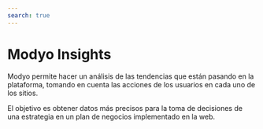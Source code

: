 ```yaml
---
search: true
---
```


# Modyo Insights

Modyo permite hacer un análisis de las tendencias que están pasando en la plataforma, tomando en cuenta las acciones de los usuarios en cada uno de los sitios.

El objetivo es obtener datos más precisos para la toma de decisiones de una estrategia en un plan de negocios implementado en la web.
